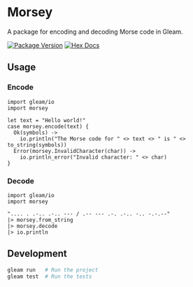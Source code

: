 # Morsey

A package for encoding and decoding Morse code in Gleam.

[![Package Version](https://img.shields.io/hexpm/v/morsey)](https://hex.pm/packages/morsey)
[![Hex Docs](https://img.shields.io/badge/hex-docs-ffaff3)](https://hexdocs.pm/morsey/)


## Usage

### Encode

```gleam
import gleam/io
import morsey

let text = "Hello world!"
case morsey.encode(text) {
  Ok(symbols) ->
    io.println("The Morse code for " <> text <> " is " <> to_string(symbols))
  Error(morsey.InvalidCharacter(char)) ->
    io.println_error("Invalid character: " <> char)
}
```

### Decode

```gleam
import gleam/io
import morsey

".... . .-.. .-.. --- / .-- --- .-. .-.. -.. -.-.--"
|> morsey.from_string
|> morsey.decode
|> io.println
```

## Development

```sh
gleam run   # Run the project
gleam test  # Run the tests
```
